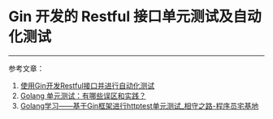 # Gin 开发的 Restful 接口单元测试及自动化测试


---
参考文章：
1. [使用Gin开发Restful接口并进行自动化测试](http://zacksleo.top/2019/04/24/%E4%BD%BF%E7%94%A8Gin%E5%BC%80%E5%8F%91Restful%E6%8E%A5%E5%8F%A3/)
2. [Golang 单元测试：有哪些误区和实践？](https://www.infoq.cn/article/3o9mnjlsejkfifvbmrrn)
3. [Golang学习——基于Gin框架进行httptest单元测试_相守之路-程序员宅基地](https://www.cxyzjd.com/article/m0_47404181/106189870)